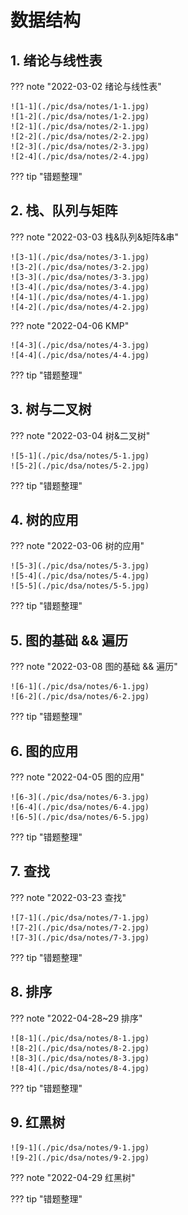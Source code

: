 # 数据结构

## 1. 绪论与线性表

??? note "2022-03-02 绪论与线性表"

    ![1-1](./pic/dsa/notes/1-1.jpg)
    ![1-2](./pic/dsa/notes/1-2.jpg)
    ![2-1](./pic/dsa/notes/2-1.jpg)
    ![2-2](./pic/dsa/notes/2-2.jpg)
    ![2-3](./pic/dsa/notes/2-3.jpg)
    ![2-4](./pic/dsa/notes/2-4.jpg)

??? tip "错题整理"

## 2. 栈、队列与矩阵

??? note "2022-03-03 栈&队列&矩阵&串"

    ![3-1](./pic/dsa/notes/3-1.jpg)
    ![3-2](./pic/dsa/notes/3-2.jpg)
    ![3-3](./pic/dsa/notes/3-3.jpg)
    ![3-4](./pic/dsa/notes/3-4.jpg)
    ![4-1](./pic/dsa/notes/4-1.jpg)
    ![4-2](./pic/dsa/notes/4-2.jpg)

??? note "2022-04-06 KMP"

    ![4-3](./pic/dsa/notes/4-3.jpg)
    ![4-4](./pic/dsa/notes/4-4.jpg)
    

??? tip "错题整理"

## 3. 树与二叉树

??? note "2022-03-04 树&二叉树"

    ![5-1](./pic/dsa/notes/5-1.jpg)
    ![5-2](./pic/dsa/notes/5-2.jpg)


??? tip "错题整理"

## 4. 树的应用

??? note "2022-03-06 树的应用"

    ![5-3](./pic/dsa/notes/5-3.jpg)
    ![5-4](./pic/dsa/notes/5-4.jpg)
    ![5-5](./pic/dsa/notes/5-5.jpg)

??? tip "错题整理"


## 5. 图的基础 && 遍历

??? note "2022-03-08 图的基础 && 遍历"

    ![6-1](./pic/dsa/notes/6-1.jpg)
    ![6-2](./pic/dsa/notes/6-2.jpg)

??? tip "错题整理"

## 6. 图的应用

??? note "2022-04-05 图的应用"

    ![6-3](./pic/dsa/notes/6-3.jpg)
    ![6-4](./pic/dsa/notes/6-4.jpg)
    ![6-5](./pic/dsa/notes/6-5.jpg)

??? tip "错题整理"

## 7. 查找

??? note "2022-03-23 查找"

    ![7-1](./pic/dsa/notes/7-1.jpg)
    ![7-2](./pic/dsa/notes/7-2.jpg)
    ![7-3](./pic/dsa/notes/7-3.jpg)

??? tip "错题整理"

## 8. 排序

??? note "2022-04-28~29 排序"

    ![8-1](./pic/dsa/notes/8-1.jpg)
    ![8-2](./pic/dsa/notes/8-2.jpg)
    ![8-3](./pic/dsa/notes/8-3.jpg)
    ![8-4](./pic/dsa/notes/8-4.jpg)

??? tip "错题整理"

## 9. 红黑树

    ![9-1](./pic/dsa/notes/9-1.jpg)
    ![9-2](./pic/dsa/notes/9-2.jpg)

??? note "2022-04-29 红黑树"

??? tip "错题整理"
